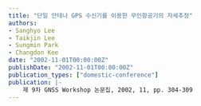 ```yaml
---
title: "단일 안테나 GPS 수신기를 이용한 무인항공기의 자세추정"
authors:
- Sanghyo Lee
- Taikjin Lee
- Sungmin Park
- Changdon Kee
date: "2002-11-01T00:00:00Z"
publishDate: "2002-11-01T00:00:00Z"
publication_types: ["domestic-conference"]
publication: |-
    제 9차 GNSS Workshop 논문집, 2002, 11, pp. 304-309
---
```


